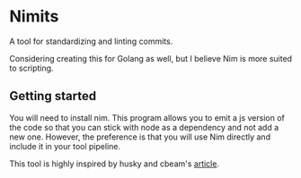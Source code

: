# Nimits

A tool for standardizing and linting commits.

Considering creating this for Golang as well, but I believe Nim is more suited to scripting.

## Getting started

You will need to install nim. This program allows you to emit
a js version of the code so that you can stick with node as a dependency and not add a new one. However, the preference is that you will use Nim directly and include it in your tool pipeline.

This tool is highly inspired by husky and cbeam's [article](https://cbea.ms/git-commit/).
